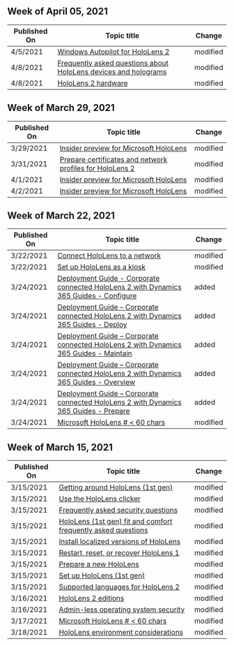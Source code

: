 <!-- This file is generated automatically each week. Changes made to this file will be overwritten.-->



## Week of April 05, 2021


| Published On |Topic title | Change |
|------|------------|--------|
| 4/5/2021 | [Windows Autopilot for HoloLens 2](/hololens/hololens2-autopilot) | modified |
| 4/8/2021 | [Frequently asked questions about HoloLens devices and holograms](/hololens/hololens-faq) | modified |
| 4/8/2021 | [HoloLens 2 hardware](/hololens/hololens2-hardware) | modified |


## Week of March 29, 2021


| Published On |Topic title | Change |
|------|------------|--------|
| 3/29/2021 | [Insider preview for Microsoft HoloLens](/hololens/hololens-insider) | modified |
| 3/31/2021 | [Prepare certificates and network profiles for HoloLens 2](/hololens/hololens-certificates-network) | modified |
| 4/1/2021 | [Insider preview for Microsoft HoloLens](/hololens/hololens-insider) | modified |
| 4/2/2021 | [Insider preview for Microsoft HoloLens](/hololens/hololens-insider) | modified |


## Week of March 22, 2021


| Published On |Topic title | Change |
|------|------------|--------|
| 3/22/2021 | [Connect HoloLens to a network](/hololens/hololens-network) | modified |
| 3/22/2021 | [Set up HoloLens as a kiosk](/hololens/hololens-kiosk) | modified |
| 3/24/2021 | [Deployment Guide - Corporate connected HoloLens 2 with Dynamics 365 Guides - Configure](/hololens/hololens2-corp-connected-configure) | added |
| 3/24/2021 | [Deployment Guide – Corporate connected HoloLens 2 with Dynamics 365 Guides - Deploy](/hololens/hololens2-corp-connected-deploy) | added |
| 3/24/2021 | [Deployment Guide – Corporate connected HoloLens 2 with Dynamics 365 Guides - Maintain](/hololens/hololens2-corp-connected-maintain) | added |
| 3/24/2021 | [Deployment Guide – Corporate connected HoloLens 2 with Dynamics 365 Guides - Overview](/hololens/hololens2-corp-connected-overview) | added |
| 3/24/2021 | [Deployment Guide – Corporate connected HoloLens 2 with Dynamics 365 Guides - Prepare](/hololens/hololens2-corp-connected-prepare) | added |
| 3/24/2021 | [Microsoft HoloLens # < 60 chars](/hololens/index) | modified |


## Week of March 15, 2021


| Published On |Topic title | Change |
|------|------------|--------|
| 3/15/2021 | [Getting around HoloLens (1st gen)](/hololens/hololens1-basic-usage) | modified |
| 3/15/2021 | [Use the HoloLens clicker](/hololens/hololens1-clicker) | modified |
| 3/15/2021 | [Frequently asked security questions](/hololens/hololens1-faq-security) | modified |
| 3/15/2021 | [HoloLens (1st gen) fit and comfort frequently asked questions](/hololens/hololens1-fit-comfort-faq) | modified |
| 3/15/2021 | [Install localized versions of HoloLens](/hololens/hololens1-install-localized) | modified |
| 3/15/2021 | [Restart, reset, or recover HoloLens 1](/hololens/hololens1-recovery) | modified |
| 3/15/2021 | [Prepare a new HoloLens](/hololens/hololens1-setup) | modified |
| 3/15/2021 | [Set up HoloLens (1st gen)](/hololens/hololens1-start) | modified |
| 3/15/2021 | [Supported languages for HoloLens 2](/hololens/hololens2-language-support) | modified |
| 3/16/2021 | [HoloLens 2 editions](/hololens/hololens2-options) | modified |
| 3/16/2021 | [Admin-less operating system security](/hololens/security-adminless-os) | modified |
| 3/17/2021 | [Microsoft HoloLens # < 60 chars](/hololens/index) | modified |
| 3/18/2021 | [HoloLens environment considerations](/hololens/hololens-environment-considerations) | modified |
